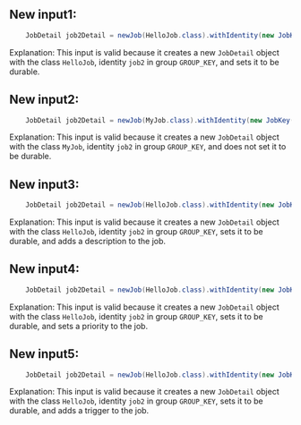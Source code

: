 ## New input1:
```java
    JobDetail job2Detail = newJob(HelloJob.class).withIdentity(new JobKey("job2", GROUP_KEY)).storeDurably().build();
```
Explanation: This input is valid because it creates a new `JobDetail` object with the class `HelloJob`, identity `job2` in group `GROUP_KEY`, and sets it to be durable.

## New input2:
```java
    JobDetail job2Detail = newJob(MyJob.class).withIdentity(new JobKey("job2", GROUP_KEY)).build();
```
Explanation: This input is valid because it creates a new `JobDetail` object with the class `MyJob`, identity `job2` in group `GROUP_KEY`, and does not set it to be durable.

## New input3:
```java
    JobDetail job2Detail = newJob(HelloJob.class).withIdentity(new JobKey("job2", GROUP_KEY)).storeDurably().withDescription("This is a durable job").build();
```
Explanation: This input is valid because it creates a new `JobDetail` object with the class `HelloJob`, identity `job2` in group `GROUP_KEY`, sets it to be durable, and adds a description to the job.

## New input4:
```java
    JobDetail job2Detail = newJob(HelloJob.class).withIdentity(new JobKey("job2", GROUP_KEY)).storeDurably().withPriority(5).build();
```
Explanation: This input is valid because it creates a new `JobDetail` object with the class `HelloJob`, identity `job2` in group `GROUP_KEY`, sets it to be durable, and sets a priority to the job.

## New input5:
```java
    JobDetail job2Detail = newJob(HelloJob.class).withIdentity(new JobKey("job2", GROUP_KEY)).storeDurably().withTriggers(newTrigger().withIdentity("trigger1", "group1").startNow().build()).build();
```
Explanation: This input is valid because it creates a new `JobDetail` object with the class `HelloJob`, identity `job2` in group `GROUP_KEY`, sets it to be durable, and adds a trigger to the job.
